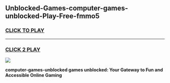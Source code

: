 
## Unblocked-Games-computer-games-unblocked-Play-Free-fmmo5
<h3>
<a href="https://premium76.site?title=computer-games-unblocked&ref=15A">CLICK TO PLAY</a></h3>
<hr>

<h3>
<a href="https://premium76.site?title=computer-games-unblocked&ref=15A">CLICK 2 PLAY</a>
  
</h3>

<a href="https://premium76.site?title=computer-games-unblocked&ref=15A"><img src="https://clearcache.store/games.png"></a>


**computer-games-unblocked games unblocked: Your Gateway to Fun and Accessible Online Gaming**
